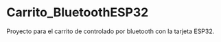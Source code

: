 # Carrito_BluetoothESP32
Proyecto para el carrito de controlado por bluetooth con la tarjeta ESP32.
